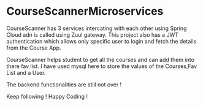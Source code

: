 # CourseScannerMicroservices
CourseScanner has 3 services intercating with each other using Spring Cloud adn is called using Zuul gateway. This project also has a JWT authentication which allows only specific user to login and fetch the details from the Course App.

CourseScanner helps student to get all the courses and can add them into there fav list. I have used mysql here to store the values of the Courses,Fav List and a User.


The backend functionalities are still not over ! 

Keep following !
Happy Coding !
